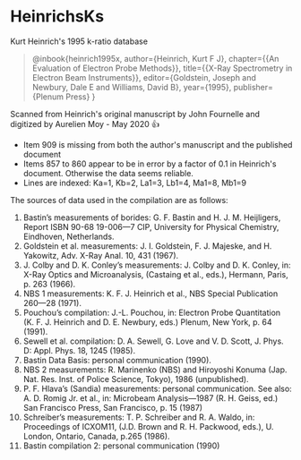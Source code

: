# HeinrichsKs
Kurt Heinrich's 1995 k-ratio database

> @inbook{heinrich1995x, 
>    author={Heinrich, Kurt F J}, 
>    chapter={{An Evaluation of Electron Probe Methods}}, 
>    title={{X-Ray Spectrometry in Electron Beam Instruments}}, 
>    editor={Goldstein, Joseph and Newbury, Dale E and Williams, David B}, 
>    year={1995}, 
>    publisher={Plenum Press} 
> }

Scanned from Heinrich's original manuscript by John Fournelle and digitized by Aurelien Moy - May 2020 :+1:

  * Item 909 is missing from both the author's manuscript and the published document
  * Items 857 to 860 appear to be in error by a factor of 0.1 in Heinrich's document. Otherwise the data seems reliable.
  * Lines are indexed: Ka=1, Kb=2, La1=3, Lb1=4, Ma1=8, Mb1=9
  
The sources of data used in the compilation are as follows:

  1. Bastin’s measurements of borides: G. F. Bastin and H. J. M. Heijligers, Report ISBN 90-68 19-006—7 CIP, University for Physical Chemistry, Eindhoven, Netherlands.
  2. Goldstein et al. measurements: J. I. Goldstein, F. J. Majeske, and H. Yakowitz, Adv. X-Ray Anal. 10, 431 (1967).
  3. J. Colby and D. K. Conley’s measurements: J. Colby and D. K. Conley, in: X-Ray Optics and Microanalysis, (Castaing et al., eds.), Hermann, Paris, p. 263 (1966).
  4. NBS 1 measurements: K. F. J. Heinrich et al., NBS Special Publication 260—28 (1971).
  5. Pouchou’s compilation: J.-L. Pouchou, in: Electron Probe Quantitation (K. F. J. Heinrich and D. E. Newbury, eds.) Plenum, New York, p. 64 (1991).
  6. Sewell et al. compilation: D. A. Sewell, G. Love and V. D. Scott, J. Phys. D: Appl. Phys. 18, 1245 (1985).
  7. Bastin Data Basis: personal communication (1990).
  8. NBS 2 measurements: R. Marinenko (NBS) and Hiroyoshi Konuma (Jap. Nat. Res. Inst. of Police Science, Tokyo), 1986 (unpublished).
  9. P. F. Hlava’s (Sandia) measurements: personal communication. See also: A. D. Romig Jr. et al., in: Microbeam Analysis—1987 (R. H. Geiss, ed.) San Francisco Press, San Francisco, p. 15 (1987)
  10. Schreiber’s measurements: T. P. Schreiber and R. A. Waldo, in: Proceedings of ICXOM11, (J.D. Brown and R. H. Packwood, eds.), U. London, Ontario, Canada, p.265 (1986).
  11. Bastin compilation 2: personal communication (1990)
